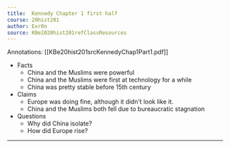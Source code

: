 ```yaml
---
title:  Kennedy Chapter 1 first half
course: 20hist201
author: Exr0n
source: KBe2020hist201refClassResources
---
```


Annotations: [[KBe20hist201srcKennedyChap1Part1.pdf]]

- Facts
	- China and the Muslims were powerful
	- China and the Muslims were first at technology for a while
	- China was pretty stable before 15th century
- Claims
	- Europe was doing fine, although it didn't look like it.
	- China and the Muslims both fell due to bureaucratic stagnation
- Questions
	- Why did China isolate?
	- How did Europe rise?

---